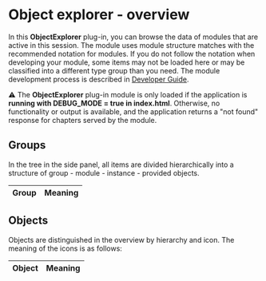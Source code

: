 # Object explorer - overview

In this **ObjectExplorer** plug-in, you can browse the data of modules that are active in this session. The module uses module structure matches with the recommended notation for modules. If you do not follow the notation when developing your module, some items may not be loaded here or may be classified into a different type group than you need. The module development process is described in [Developer Guide][authDoc].

⚠️ The **ObjectExplorer** plug-in module is only loaded if the application is **running with DEBUG_MODE = true in index.html**. Otherwise, no functionality or output is available, and the application returns a "not found" response for chapters served by the module.

## Groups

In the tree in the side panel, all items are divided hierarchically into a structure of group - module - instance - provided objects.

| Group | Meaning |
|---|---|
<!-- %GROUPS% -->

## Objects

Objects are distinguished in the overview by hierarchy and icon. The meaning of the icons is as follows:

| Object | Meaning |
|---|---|
<!-- %OBJCLASS% -->

[authDoc]: https://helpviewer.github.io/?d=hlp-dguide/Help-__.zip "Developer Guide"

